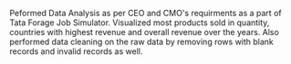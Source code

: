 Peformed Data Analysis as per CEO and CMO's requirments as a part of Tata Forage Job Simulator.
Visualized most products sold in quantity, countries with highest revenue and overall revenue over the years.
Also performed data cleaning on the raw data by removing rows with blank records and invalid records as well.
